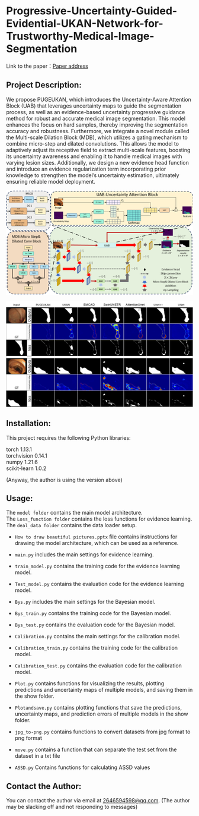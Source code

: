# Progressive-Uncertainty-Guided-Evidential-UKAN-Network-for-Trustworthy-Medical-Image-Segmentation
Link to the paper：[Paper address]()

## Project Description:

We propose PUGEUKAN, which introduces the Uncertainty-Aware Attention Block (UAB) that leverages uncertainty maps to guide the segmentation process, as well as an evidence-based uncertainty progressive guidance method for robust and accurate medical image segmentation. This model enhances the focus on hard samples, thereby improving the segmentation accuracy and robustness. Furthermore, we integrate a novel module called the Multi-scale Dilation Block (MDB), which utilizes a gating mechanism to combine micro-step and dilated convolutions. This allows the model to adaptively adjust its receptive field to extract multi-scale features, boosting its uncertainty awareness and enabling it to handle medical images with varying lesion sizes. Additionally, we design a new evidence head function and introduce an evidence regularization term incorporating prior knowledge to strengthen the model’s uncertainty estimation, ultimately ensuring reliable model deployment.

![model](https://github.com/xi-xiaoran/Progressive-Uncertainty-Guided-Evidential-UKAN-Network-for-Trustworthy-Medical-Image-Segmentation/blob/main/Plot/model.PNG)

![Display image of segmentation effect](https://github.com/xi-xiaoran/Progressive-Uncertainty-Guided-Evidential-UKAN-Network-for-Trustworthy-Medical-Image-Segmentation/blob/main/Plot/result.PNG)
## Installation:

This project requires the following Python libraries:

torch 1.13.1  
torchvision 0.14.1  
numpy 1.21.6  
scikit-learn 1.0.2  

(Anyway, the author is using the version above)
## Usage:
The `model folder` contains the main model architecture.  
The `Loss_function folder` contains the loss functions for evidence learning.  
The `deal_data folder` contains the data loader setup.  

- `How to draw beautiful pictures.pptx` file contains instructions for drawing the model architecture, which can be used as a reference.

- `main.py` includes the main settings for evidence learning.

- `train_model.py` contains the training code for the evidence learning model.

- `Test_model.py` contains the evaluation code for the evidence learning model.

- `Bys.py` includes the main settings for the Bayesian model.

- `Bys_train.py` contains the training code for the Bayesian model.

- `Bys_test.py` contains the evaluation code for the Bayesian model.

- `Calibration.py` contains the main settings for the calibration model.

- `Calibration_train.py` contains the training code for the calibration model.

- `Calibration_test.py` contains the evaluation code for the calibration model.

- `Plot.py` contains functions for visualizing the results, plotting predictions and uncertainty maps of multiple models, and saving them in the show folder.

- `Plotandsave.py` contains plotting functions that save the predictions, uncertainty maps, and prediction errors of multiple models in the show folder.

- `jpg_to-png.py` contains functions to convert datasets from jpg format to png format

- `move.py` contains a function that can separate the test set from the dataset in a txt file

- `ASSD.py` Contains functions for calculating ASSD values

## Contact the Author:

You can contact the author via email at 2646594598@qq.com.
(The author may be slacking off and not responding to messages)
